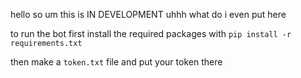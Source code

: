 hello so um this is IN DEVELOPMENT uhhh what do i even put here

to run the bot first install the required packages with `pip install -r requirements.txt`

then make a `token.txt` file and put your token there